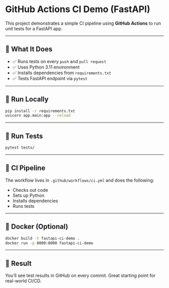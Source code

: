 # GitHub Actions CI Demo (FastAPI)

This project demonstrates a simple CI pipeline using **GitHub Actions** to run unit tests for a FastAPI app.

---

## 🧪 What It Does

- ✅ Runs tests on every `push` and `pull request`
- ✅ Uses Python 3.11 environment
- ✅ Installs dependencies from `requirements.txt`
- ✅ Tests FastAPI endpoint via `pytest`

---

## 🚀 Run Locally

```bash
pip install -r requirements.txt
uvicorn app.main:app --reload
```

---

## 🧪 Run Tests

```bash
pytest tests/
```

---

## 🔄 CI Pipeline

The workflow lives in `.github/workflows/ci.yml` and does the following:
- Checks out code
- Sets up Python
- Installs dependencies
- Runs tests

---

## 🐳 Docker (Optional)

```bash
docker build -t fastapi-ci-demo .
docker run -p 8000:8000 fastapi-ci-demo
```

---

## 🏁 Result

You’ll see test results in GitHub on every commit. Great starting point for real-world CI/CD.
